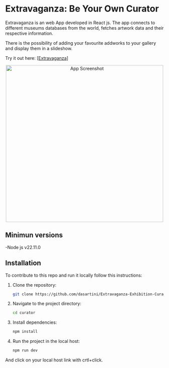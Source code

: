 # Extravaganza: Be Your Own Curator

Extravaganza is an web App developed in React js. The app connects to different museums databases from the world, fetches artwork data and their respective information.

There is the possibility of adding your favourite addworks to your gallery and display them in a slideshow.

Try it out here: [[Extravaganza](https://extravaganzart.netlify.app/)]

<div style="text-align: center;">
<img src="./src/assets/images/demo.gif" alt="App Screenshot"  width="500">
</div>

## Minimun versions

-Node js v22.11.0

## Installation

To contribute to this repo and run it locally follow this instructions:

1. Clone the repository:
   ```bash
   git clone https://github.com/dasartini/Extravaganza-Exhibition-Curator.git
   ```
2. Navigate to the project directory:
   ```bash
   cd curator
   ```
3. Install dependencies:
   ```bash
   npm install
   ```
4. Run the project in the local host:
   ```bash
   npm run dev
   ```

And click on your local host link with crtl+click.
